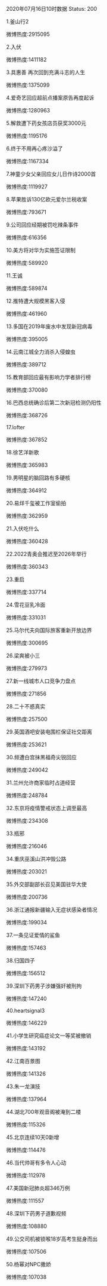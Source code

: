 2020年07月16日10时数据
Status: 200

1.釜山行2

微博热度:2915095

2.入伏

微博热度:1411182

3.具惠善 再次回到充满斗志的人生

微博热度:1375099

4.爱奇艺回应超前点播案原告再度起诉

微博热度:1280963

5.解救遭下药女孩店员获奖3000元

微博热度:1195176

6.终于不用再心疼沙溢了

微博热度:1167334

7.神童少女父亲回应女儿日作诗2000首

微博热度:1119927

8.苹果胜诉130亿欧元爱尔兰税收案

微博热度:793671

9.公司回应经期被罚吃辣条事件

微博热度:616356

10.美方将对华为实施签证限制

微博热度:589920

11.王诚

微博热度:589874

12.推特遭大规模黑客入侵

微博热度:461960

13.多国在2019年废水中发现新冠病毒

微博热度:395005

14.云南江城全力消杀入侵蝗虫

微博热度:389712

15.教育部回应最有影响力学者排行榜

微博热度:370080

16.巴西总统确诊后第二次新冠检测仍阳性

微博热度:368726

17.lofter

微博热度:367852

18.徐艺洋新歌

微博热度:365983

19.男明星的脑回路有多硬核

微博热度:364912

20.易烊千玺被工作室偷拍

微博热度:362959

21.入伏吃什么

微博热度:360428

22.2022青奥会推迟至2026年举行

微博热度:360343

23.重启

微博热度:337714

24.雪花豆乳冷面

微博热度:331031

25.马尔代夫向国际旅客重新开放边界

微博热度:300695

26.梁爽被小三

微博热度:279973

27.新一线城市人口竞争力盘点

微博热度:271856

28.二十不惑真实

微博热度:257500

29.英国酒吧安装电围栏保证社交距离

微博热度:253621

30.频遭白宫抹黑福奇尖锐回应

微博热度:249042

31.兰州允许商家临时占道经营

微博热度:248784

32.东京将疫情警戒状态上调至最高

微博热度:234308

33.瓶邪

微博热度:216046

34.重庆巫溪山洪冲毁公路

微博热度:203021

35.外交部副部长召见美国驻华大使

微博热度:200736

36.浙江通报新疆输入无症状感染者情况

微博热度:199034

37.一条见证爱情的鲨鱼

微博热度:157463

38.归国四子

微博热度:156512

39.深圳下药男子涉嫌强奸被刑拘

微博热度:147240

40.heartsignal3

微博热度:146229

41.小学生研究癌症论文一等奖被撤销

微博热度:143192

42.江南百景图

微博热度:141326

43.朱一龙演技

微博热度:137964

44.湖北700年观音阁被淹到二楼

微博热度:115326

45.北京连续10天0新增

微博热度:114476

46.当代帅哥有多令人心动

微博热度:112978

47.美国新冠肺炎超346万例

微博热度:111557

48.深圳下药男子道歉视频

微博热度:108880

49.公交司机被锁喉18岁高考生挺身而出

微博热度:107506

50.杨幂对NPC撒娇

微博热度:107038

